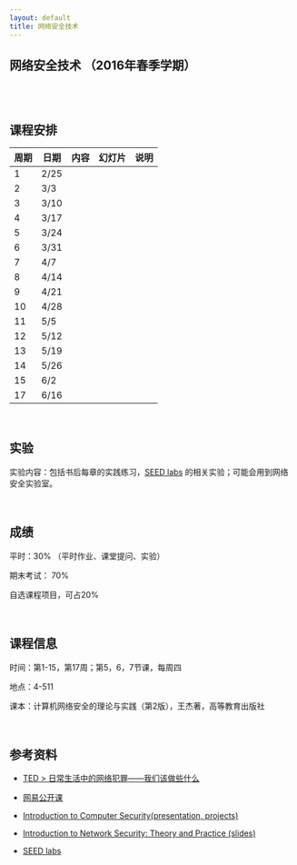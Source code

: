 ```yaml
---
layout: default
title: 网络安全技术
---
```


网络安全技术 （2016年春季学期）
-------------------------------

 
-

课程安排
--------

| 周期 | 日期 | 内容 | 幻灯片 | 说明 |
|------|------|------|--------|------|
| 1    | 2/25 |      |        |      |
| 2    | 3/3  |      |        |      |
| 3    | 3/10 |      |        |      |
| 4    | 3/17 |      |        |      |
| 5    | 3/24 |      |        |      |
| 6    | 3/31 |      |        |      |
| 7    | 4/7  |      |        |      |
| 8    | 4/14 |      |        |      |
| 9    | 4/21 |      |        |      |
| 10   | 4/28 |      |        |      |
| 11   | 5/5  |      |        |      |
| 12   | 5/12 |      |        |      |
| 13   | 5/19 |      |        |      |
| 14   | 5/26 |      |        |      |
| 15   | 6/2  |      |        |      |
| 17   | 6/16 |      |        |      |

 

实验
----

实验内容：包括书后每章的实践练习，[SEED
labs](<http://www.cis.syr.edu/~wedu/seed/labs.html>)
的相关实验；可能会用到网络安全实验室。

 

成绩
----

平时：30% （平时作业、课堂提问、实验）

期末考试： 70%

自选课程项目，可占20%

 

课程信息
--------

时间：第1-15，第17周；第5，6，7节课，每周四

地点：4-511

课本：计算机网络安全的理论与实践（第2版），王杰著，高等教育出版社

 

参考资料
--------

-   [TED \>
    日常生活中的网络犯罪——我们该做些什么](<http://open.163.com/movie/2014/3/3/L/M9KC5G9MO_M9KGSBV3L.html>)

-   [网易公开课](<http://c.open.163.com/search/search.htm?query=%E7%BD%91%E7%BB%9C%E5%AE%89%E5%85%A8>)

-   [Introduction to Computer Security(presentation,
    projects)](<http://www.securitybook.net/>)

-   [Introduction to Network Security: Theory and Practice
    (slides)](<http://www.cs.uml.edu/~wang/NetSec/>)

-   [SEED labs](<http://www.cis.syr.edu/~wedu/seed/labs.html>)
